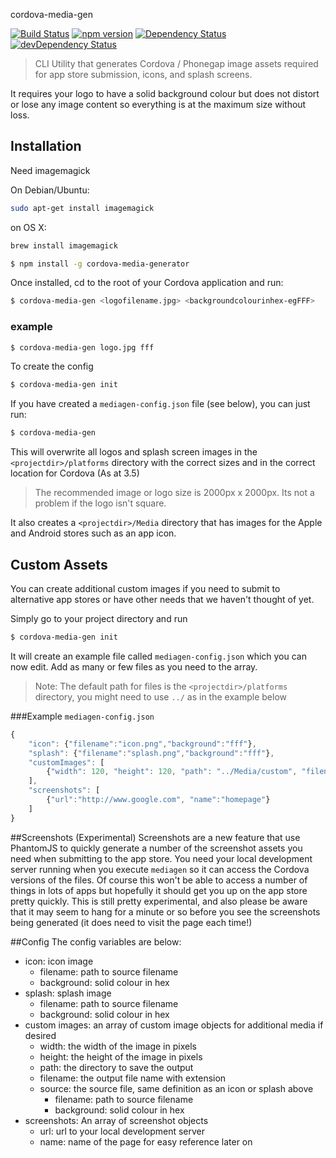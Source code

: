 cordova-media-gen

[![Build Status](https://travis-ci.org/hypery2k/cordova-media-generator.svg?branch=master)](https://travis-ci.org/hypery2k/cordova-media-generator) [![npm version](https://badge.fury.io/js/cordova-media-gen.svg)](http://badge.fury.io/js/cordova-media-generator) [![Dependency Status](https://david-dm.org/hypery2k/cordova-media-generator.svg)](https://david-dm.org/hypery2k/cordova-media-generator) [![devDependency Status](https://david-dm.org/hypery2k/cordova-media-generator/dev-status.svg)](https://david-dm.org/hypery2k/cordova-media-generator#info=devDependencies) 

> CLI Utility that generates Cordova / Phonegap image assets required for app store submission, icons, and splash screens. 

It requires your logo to have a solid background colour but does not distort or lose any image content so everything is at the maximum size without loss.

## Installation

Need imagemagick

On Debian/Ubuntu:

```bash
sudo apt-get install imagemagick
```

on OS X:

```bash
brew install imagemagick
```

```bash
$ npm install -g cordova-media-generator
```

Once installed, cd to the root of your Cordova application and run:
```bash
$ cordova-media-gen <logofilename.jpg> <backgroundcolourinhex-egFFF>
```

### example

```bash
$ cordova-media-gen logo.jpg fff
```

To create the config 

```bash
$ cordova-media-gen init
```

If you have created a `mediagen-config.json` file (see below), you can just run:
```bash
$ cordova-media-gen
```

This will overwrite all logos and splash screen images in the `<projectdir>/platforms` directory with the correct sizes and in the correct location for Cordova (As at 3.5)
> The recommended image or logo size is 2000px x 2000px. Its not a problem if the logo isn't square.

It also creates a `<projectdir>/Media` directory that has images for the Apple and Android stores such as an app icon.

## Custom Assets
You can create additional custom images if you need to submit to alternative app stores or have other needs that we haven't thought of yet.

Simply go to your project directory and run
```bash
$ cordova-media-gen init
```

It will create an example file called `mediagen-config.json` which you can now edit. Add as many or few files as you need to the array.

> Note: The default path for files is the `<projectdir>/platforms` directory, you might need to use `../` as in the example below

###Example `mediagen-config.json`
```javascript
{
    "icon": {"filename":"icon.png","background":"fff"},
    "splash": {"filename":"splash.png","background":"fff"},
    "customImages": [
        {"width": 120, "height": 120, "path": "../Media/custom", "filename":"outputFilename.png", "source":{"filename":"image.png","background":"fff"}}
    ],
    "screenshots": [
        {"url":"http://www.google.com", "name":"homepage"}
    ]
}
```

##Screenshots (Experimental)
Screenshots are a new feature that use PhantomJS to quickly generate a number of the screenshot assets you need when submitting to the app store. You need your local development server running when you execute `mediagen` so it can access the Cordova versions of the files. Of course this won't be able to access a number of things in lots of apps but hopefully it should get you up on the app store pretty quickly.
This is still pretty experimental, and also please be aware that it may seem to hang for a minute or so before you see the screenshots being generated (it does need to visit the page each time!)


##Config
The config variables are below:

- icon: icon image
    - filename: path to source filename
    - background: solid colour in hex
- splash: splash image
    - filename: path to source filename
    - background: solid colour in hex
- custom images: an array of custom image objects for additional media if desired
    - width: the width of the image in pixels
    - height: the height of the image in pixels
    - path: the directory to save the output
    - filename: the output file name with extension
    - source: the source file, same definition as an icon or splash above
        - filename: path to source filename
        - background: solid colour in hex
- screenshots: An array of screenshot objects
    - url: url to your local development server
    - name: name of the page for easy reference later on